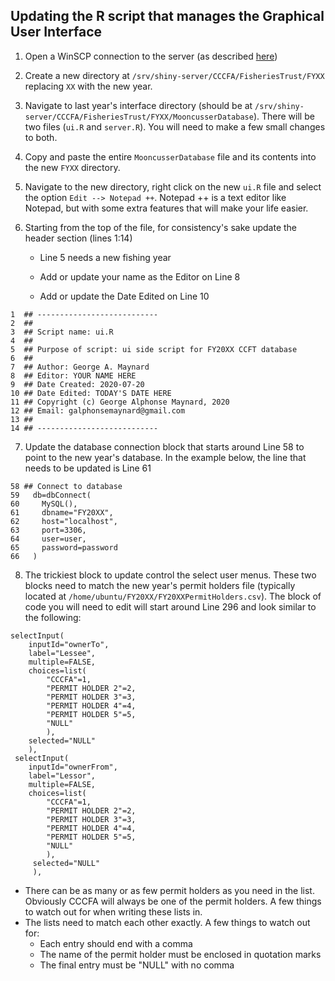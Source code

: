 ## Updating the R script that manages the Graphical User Interface

1. Open a WinSCP connection to the server (as described [here](/Manuals/WinSCPold.md))

2. Create a new directory at `/srv/shiny-server/CCCFA/FisheriesTrust/FYXX` replacing `XX` with the new year.

3. Navigate to last year's interface directory (should be at `/srv/shiny-server/CCCFA/FisheriesTrust/FYXX/MooncusserDatabase`). There will be two files (`ui.R` and `server.R`). You will need to make a few small changes to both.

4. Copy and paste the entire `MooncusserDatabase` file and its contents into the new `FYXX` directory.

5. Navigate to the new directory, right click on the new `ui.R` file and select the option `Edit --> Notepad ++`. Notepad ++ is a  text editor like Notepad, but with some extra features that will make your life easier. 

6. Starting from the top of the file, for consistency's sake update the header section (lines 1:14)

    - Line 5 needs a new fishing year
  
    - Add or update your name as the Editor on Line 8
  
    - Add or update the Date Edited on Line 10

```
1  ## ---------------------------
2  ##
3  ## Script name: ui.R
4  ##
5  ## Purpose of script: ui side script for FY20XX CCFT database
6  ##
7  ## Author: George A. Maynard
8  ## Editor: YOUR NAME HERE
9  ## Date Created: 2020-07-20
10 ## Date Edited: TODAY'S DATE HERE
11 ## Copyright (c) George Alphonse Maynard, 2020
12 ## Email: galphonsemaynard@gmail.com
13 ##
14 ## ---------------------------
```

7. Update the database connection block that starts around Line 58 to point to the new year's database. In the example below, the line that needs to be updated is Line 61

```
58 ## Connect to database
59   db=dbConnect(
60     MySQL(),
61     dbname="FY20XX",
62     host="localhost",
63     port=3306,
64     user=user,
65     password=password
66   )
  ```

8. The trickiest block to update control the select user menus. These two blocks need to match the new year's permit holders file (typically located at `/home/ubuntu/FY20XX/FY20XXPermitHolders.csv`). The block of code you will need to edit will start around Line 296 and look similar to the following:
```
selectInput(
    inputId="ownerTo",
    label="Lessee",
    multiple=FALSE,
    choices=list(
        "CCCFA"=1,
        "PERMIT HOLDER 2"=2,
        "PERMIT HOLDER 3"=3,
        "PERMIT HOLDER 4"=4,
        "PERMIT HOLDER 5"=5,
        "NULL"
        ),
    selected="NULL"
    ),
 selectInput(
    inputId="ownerFrom",
    label="Lessor",
    multiple=FALSE,
    choices=list(
        "CCCFA"=1,
        "PERMIT HOLDER 2"=2,
        "PERMIT HOLDER 3"=3,
        "PERMIT HOLDER 4"=4,
        "PERMIT HOLDER 5"=5,
        "NULL"
        ),
     selected="NULL"
     ),
```
        
   - There can be as many or as few permit holders as you need in the list. Obviously CCCFA will always be one of the permit holders. A few things to watch out for when writing these lists in. 
   - The lists need to match each other exactly. A few things to watch out for:
       - Each entry should end with a comma
       - The name of the permit holder must be enclosed in quotation marks
       - The final entry must be "NULL" with no comma
